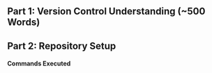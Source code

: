 ## Part 1: Version Control Understanding (~500 Words) 

## Part 2: Repository Setup 
#### Commands Executed 




